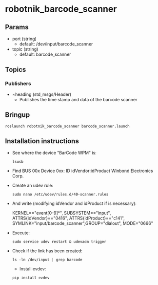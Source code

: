 # robotnik_barcode_scanner

## Params
* port (string)
  * default: /dev/input/barcode_scanner
* topic (string)
  * default: barcode_scanner

## Topics
### Publishers

* ~heading (std_msgs/Header)
  * Publishes the time stamp and data of the barcode scanner

## Bringup

```
roslaunch robotnik_barcode_scanner barcode_scanner.launch
```

## Installation instructions
- See where the device "BarCode WPM" is:
  ```
  lsusb
  ```
- Find BUS 00x Device 0xx: ID idVendor:idProduct Winbond Electronics Corp.
- Create an udev rule:
  ```
  sudo nano /etc/udev/rules.d/40-scanner.rules
  ```
- And write (modifying idVendor and idProduct if is necessary):

  KERNEL=="event[0-9]*", SUBSYSTEM=="input", ATTRS{idVendor}=="0416", ATTRS{idProduct}=="c141", SYMLINK="input/barcode_scanner",GROUP="dialout", MODE="0666"
- Execute:
  ```
  sudo service udev restart & udevadm trigger
  ```
- Check if the link has been created:
  ```
  ls -ln /dev/input | grep barcode
  ```
  - Install evdev:
  ```
  pip install evdev
  ```
